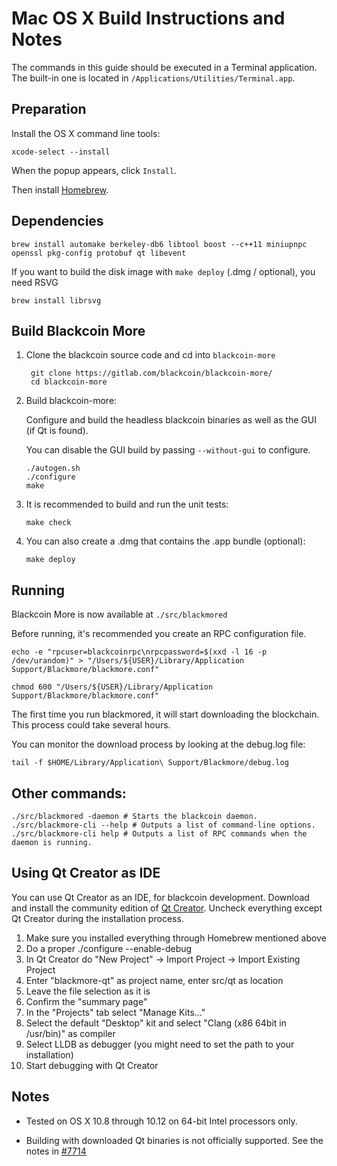 Mac OS X Build Instructions and Notes
====================================
The commands in this guide should be executed in a Terminal application.
The built-in one is located in `/Applications/Utilities/Terminal.app`.

Preparation
-----------
Install the OS X command line tools:

`xcode-select --install`

When the popup appears, click `Install`.

Then install [Homebrew](https://brew.sh).

Dependencies
----------------------

    brew install automake berkeley-db6 libtool boost --c++11 miniupnpc openssl pkg-config protobuf qt libevent

If you want to build the disk image with `make deploy` (.dmg / optional), you need RSVG

    brew install librsvg

Build Blackcoin More
------------------------

1. Clone the blackcoin source code and cd into `blackcoin-more`

        git clone https://gitlab.com/blackcoin/blackcoin-more/
        cd blackcoin-more

2.  Build blackcoin-more:

    Configure and build the headless blackcoin binaries as well as the GUI (if Qt is found).

    You can disable the GUI build by passing `--without-gui` to configure.

        ./autogen.sh
        ./configure
        make

3.  It is recommended to build and run the unit tests:

        make check

4.  You can also create a .dmg that contains the .app bundle (optional):

        make deploy

Running
-------

Blackcoin More is now available at `./src/blackmored`

Before running, it's recommended you create an RPC configuration file.

    echo -e "rpcuser=blackcoinrpc\nrpcpassword=$(xxd -l 16 -p /dev/urandom)" > "/Users/${USER}/Library/Application Support/Blackmore/blackmore.conf"

    chmod 600 "/Users/${USER}/Library/Application Support/Blackmore/blackmore.conf"

The first time you run blackmored, it will start downloading the blockchain. This process could take several hours.

You can monitor the download process by looking at the debug.log file:

    tail -f $HOME/Library/Application\ Support/Blackmore/debug.log

Other commands:
-------

    ./src/blackmored -daemon # Starts the blackcoin daemon.
    ./src/blackmore-cli --help # Outputs a list of command-line options.
    ./src/blackmore-cli help # Outputs a list of RPC commands when the daemon is running.

Using Qt Creator as IDE
------------------------
You can use Qt Creator as an IDE, for blackcoin development.
Download and install the community edition of [Qt Creator](https://www.qt.io/download/).
Uncheck everything except Qt Creator during the installation process.

1. Make sure you installed everything through Homebrew mentioned above
2. Do a proper ./configure --enable-debug
3. In Qt Creator do "New Project" -> Import Project -> Import Existing Project
4. Enter "blackmore-qt" as project name, enter src/qt as location
5. Leave the file selection as it is
6. Confirm the "summary page"
7. In the "Projects" tab select "Manage Kits..."
8. Select the default "Desktop" kit and select "Clang (x86 64bit in /usr/bin)" as compiler
9. Select LLDB as debugger (you might need to set the path to your installation)
10. Start debugging with Qt Creator

Notes
-----

* Tested on OS X 10.8 through 10.12 on 64-bit Intel processors only.

* Building with downloaded Qt binaries is not officially supported. See the notes in [#7714](https://github.com/bitcoin/bitcoin/issues/7714)
